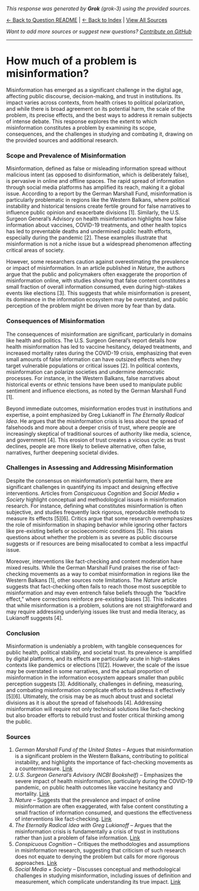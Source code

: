 <!-- 
Generated by: grok
Model: grok-3
Prompt type: sources
Generated at: 2025-06-18T11:53:05.747005
-->

*This response was generated by **Grok** (grok-3) using the provided sources.*

[← Back to Question README](README.md) | [← Back to Index](../README.md) | [View All Sources](../allsources.md)

*Want to add more sources or suggest new questions? [Contribute on GitHub](https://github.com/justinwest/SuggestedSources)*

---

# How much of a problem is misinformation?

Misinformation has emerged as a significant challenge in the digital age, affecting public discourse, decision-making, and trust in institutions. Its impact varies across contexts, from health crises to political polarization, and while there is broad agreement on its potential harm, the scale of the problem, its precise effects, and the best ways to address it remain subjects of intense debate. This response explores the extent to which misinformation constitutes a problem by examining its scope, consequences, and the challenges in studying and combating it, drawing on the provided sources and additional research.

### Scope and Prevalence of Misinformation
Misinformation, defined as false or misleading information spread without malicious intent (as opposed to disinformation, which is deliberately false), is pervasive in online and offline spaces. The rapid spread of information through social media platforms has amplified its reach, making it a global issue. According to a report by the German Marshall Fund, misinformation is particularly problematic in regions like the Western Balkans, where political instability and historical tensions create fertile ground for false narratives to influence public opinion and exacerbate divisions [1]. Similarly, the U.S. Surgeon General’s Advisory on health misinformation highlights how false information about vaccines, COVID-19 treatments, and other health topics has led to preventable deaths and undermined public health efforts, especially during the pandemic [2]. These examples illustrate that misinformation is not a niche issue but a widespread phenomenon affecting critical areas of society.

However, some researchers caution against overestimating the prevalence or impact of misinformation. In an article published in *Nature*, the authors argue that the public and policymakers often exaggerate the proportion of misinformation online, with studies showing that false content constitutes a small fraction of overall information consumed, even during high-stakes events like elections [3]. This suggests that while misinformation is present, its dominance in the information ecosystem may be overstated, and public perception of the problem might be driven more by fear than by data.

### Consequences of Misinformation
The consequences of misinformation are significant, particularly in domains like health and politics. The U.S. Surgeon General’s report details how health misinformation has led to vaccine hesitancy, delayed treatments, and increased mortality rates during the COVID-19 crisis, emphasizing that even small amounts of false information can have outsized effects when they target vulnerable populations or critical issues [2]. In political contexts, misinformation can polarize societies and undermine democratic processes. For instance, in the Western Balkans, false narratives about historical events or ethnic tensions have been used to manipulate public sentiment and influence elections, as noted by the German Marshall Fund [1].

Beyond immediate outcomes, misinformation erodes trust in institutions and expertise, a point emphasized by Greg Lukianoff in *The Eternally Radical Idea*. He argues that the misinformation crisis is less about the spread of falsehoods and more about a deeper crisis of trust, where people are increasingly skeptical of traditional sources of authority like media, science, and government [4]. This erosion of trust creates a vicious cycle: as trust declines, people are more likely to believe alternative, often false, narratives, further deepening societal divides.

### Challenges in Assessing and Addressing Misinformation
Despite the consensus on misinformation’s potential harm, there are significant challenges in quantifying its impact and designing effective interventions. Articles from *Conspicuous Cognition* and *Social Media + Society* highlight conceptual and methodological issues in misinformation research. For instance, defining what constitutes misinformation is often subjective, and studies frequently lack rigorous, reproducible methods to measure its effects [5][6]. Critics argue that some research overemphasizes the role of misinformation in shaping behavior while ignoring other factors like pre-existing beliefs or socioeconomic conditions [5]. This raises questions about whether the problem is as severe as public discourse suggests or if resources are being misallocated to combat a less impactful issue.

Moreover, interventions like fact-checking and content moderation have mixed results. While the German Marshall Fund praises the rise of fact-checking movements as a way to combat misinformation in regions like the Western Balkans [1], other sources note limitations. The *Nature* article suggests that fact-checking often fails to reach those most susceptible to misinformation and may even entrench false beliefs through the “backfire effect,” where corrections reinforce pre-existing biases [3]. This indicates that while misinformation is a problem, solutions are not straightforward and may require addressing underlying issues like trust and media literacy, as Lukianoff suggests [4].

### Conclusion
Misinformation is undeniably a problem, with tangible consequences for public health, political stability, and societal trust. Its prevalence is amplified by digital platforms, and its effects are particularly acute in high-stakes contexts like pandemics or elections [1][2]. However, the scale of the issue may be overstated in some narratives, and the actual proportion of misinformation in the information ecosystem appears smaller than public perception suggests [3]. Additionally, challenges in defining, measuring, and combating misinformation complicate efforts to address it effectively [5][6]. Ultimately, the crisis may be as much about trust and societal divisions as it is about the spread of falsehoods [4]. Addressing misinformation will require not only technical solutions like fact-checking but also broader efforts to rebuild trust and foster critical thinking among the public.

### Sources
1. *German Marshall Fund of the United States* – Argues that misinformation is a significant problem in the Western Balkans, contributing to political instability, and highlights the importance of fact-checking movements as a countermeasure. [Link](https://www.gmfus.org/event/rise-fact-checking-movement-ensuring-truth-heard-western-balkans)
2. *U.S. Surgeon General’s Advisory (NCBI Bookshelf)* – Emphasizes the severe impact of health misinformation, particularly during the COVID-19 pandemic, on public health outcomes like vaccine hesitancy and mortality. [Link](https://www.ncbi.nlm.nih.gov/books/NBK572171/)
3. *Nature* – Suggests that the prevalence and impact of online misinformation are often exaggerated, with false content constituting a small fraction of information consumed, and questions the effectiveness of interventions like fact-checking. [Link](https://www.nature.com/articles/s41586-024-07417-w)
4. *The Eternally Radical Idea with Greg Lukianoff* – Argues that the misinformation crisis is fundamentally a crisis of trust in institutions rather than just a problem of false information. [Link](https://eternallyradicalidea.com/p/the-misinformation-crisis-isnt-about)
5. *Conspicuous Cognition* – Critiques the methodologies and assumptions in misinformation research, suggesting that criticism of such research does not equate to denying the problem but calls for more rigorous approaches. [Link](https://www.conspicuouscognition.com/p/criticising-misinformation-research)
6. *Social Media + Society* – Discusses conceptual and methodological challenges in studying misinformation, including issues of definition and measurement, which complicate understanding its true impact. [Link](https://journals.sagepub.com/doi/full/10.1177/20563051221150412)